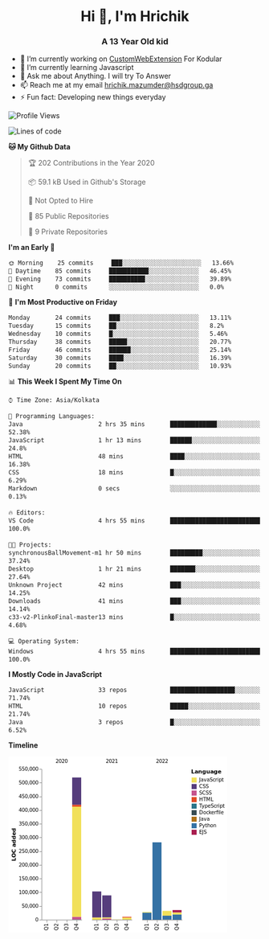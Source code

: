 <h1 align="center">Hi 👋, I'm Hrichik</h1>
<h3 align="center">A 13 Year Old kid</h3>


- 🔭 I’m currently working on [CustomWebExtension](https://github.com/hrichiksite/CustomWebExtension) For Kodular
- 🌱 I’m currently learning Javascript
- 💬 Ask me about Anything. I will try To Answer
- 📫 Reach me at my email hrichik.mazumder@hsdgroup.ga
- ⚡ Fun fact: Developing new things everyday

<!--START_SECTION:waka-->
![Profile Views](http://img.shields.io/badge/Profile%20Views-96-blue)

![Lines of code](https://img.shields.io/badge/From%20Hello%20World%20I%27ve%20Written-2.6%20million%20lines%20of%20code-blue)

**🐱 My Github Data** 

> 🏆 202 Contributions in the Year 2020
 > 
> 📦 59.1 kB Used in Github's Storage 
 > 
> 🚫 Not Opted to Hire
 > 
> 📜 85 Public Repositories
 > 
> 🔑 9 Private Repositories 

**I'm an Early 🐤** 

```text
🌞 Morning    25 commits     ███░░░░░░░░░░░░░░░░░░░░░░   13.66% 
🌆 Daytime    85 commits     ███████████░░░░░░░░░░░░░░   46.45% 
🌃 Evening    73 commits     ██████████░░░░░░░░░░░░░░░   39.89% 
🌙 Night      0 commits      ░░░░░░░░░░░░░░░░░░░░░░░░░   0.0%

```
📅 **I'm Most Productive on Friday** 

```text
Monday       24 commits     ███░░░░░░░░░░░░░░░░░░░░░░   13.11% 
Tuesday      15 commits     ██░░░░░░░░░░░░░░░░░░░░░░░   8.2% 
Wednesday    10 commits     █░░░░░░░░░░░░░░░░░░░░░░░░   5.46% 
Thursday     38 commits     █████░░░░░░░░░░░░░░░░░░░░   20.77% 
Friday       46 commits     ██████░░░░░░░░░░░░░░░░░░░   25.14% 
Saturday     30 commits     ████░░░░░░░░░░░░░░░░░░░░░   16.39% 
Sunday       20 commits     ██░░░░░░░░░░░░░░░░░░░░░░░   10.93%

```


📊 **This Week I Spent My Time On** 

```text
⌚︎ Time Zone: Asia/Kolkata

💬 Programming Languages: 
Java                     2 hrs 35 mins       █████████████░░░░░░░░░░░░   52.38% 
JavaScript               1 hr 13 mins        ██████░░░░░░░░░░░░░░░░░░░   24.8% 
HTML                     48 mins             ████░░░░░░░░░░░░░░░░░░░░░   16.38% 
CSS                      18 mins             █░░░░░░░░░░░░░░░░░░░░░░░░   6.29% 
Markdown                 0 secs              ░░░░░░░░░░░░░░░░░░░░░░░░░   0.13%

🔥 Editors: 
VS Code                  4 hrs 55 mins       █████████████████████████   100.0%

🐱‍💻 Projects: 
synchronousBallMovement-m1 hr 50 mins        █████████░░░░░░░░░░░░░░░░   37.24% 
Desktop                  1 hr 21 mins        ███████░░░░░░░░░░░░░░░░░░   27.64% 
Unknown Project          42 mins             ███░░░░░░░░░░░░░░░░░░░░░░   14.25% 
Downloads                41 mins             ███░░░░░░░░░░░░░░░░░░░░░░   14.14% 
c33-v2-PlinkoFinal-master13 mins             █░░░░░░░░░░░░░░░░░░░░░░░░   4.68%

💻 Operating System: 
Windows                  4 hrs 55 mins       █████████████████████████   100.0%

```

**I Mostly Code in JavaScript** 

```text
JavaScript               33 repos            ██████████████████░░░░░░░   71.74% 
HTML                     10 repos            █████░░░░░░░░░░░░░░░░░░░░   21.74% 
Java                     3 repos             █░░░░░░░░░░░░░░░░░░░░░░░░   6.52%

```


**Timeline**

![Chart not found](https://github.com/hrichiksite/hrichiksite/blob/master/charts/bar_graph.png) 


<!--END_SECTION:waka-->

